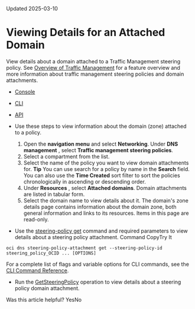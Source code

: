 Updated 2025-03-10
# Viewing Details for an Attached Domain
View details about a domain attached to a Traffic Management steering policy.
See [Overview of Traffic Management](https://docs.oracle.com/en-us/iaas/Content/TrafficManagement/Concepts/overview.htm#overview "Traffic Management helps you guide traffic to endpoints based on various conditions, including endpoint health and the geographic origins of DNS requests.") for a feature overview and more information about traffic management steering policies and domain attachments.
  * [Console](https://docs.oracle.com/en-us/iaas/Content/TrafficManagement/Tasks/tm-policy-attach-get.htm)
  * [CLI](https://docs.oracle.com/en-us/iaas/Content/TrafficManagement/Tasks/tm-policy-attach-get.htm)
  * [API](https://docs.oracle.com/en-us/iaas/Content/TrafficManagement/Tasks/tm-policy-attach-get.htm)


  * Use these steps to view information about the domain (zone) attached to a policy.
    1. Open the **navigation menu** and select **Networking**. Under **DNS management** , select **Traffic management steering policies**.
    2. Select a compartment from the list.
    3. Select the name of the policy you want to view domain attachments for.
**Tip** You can use search for a policy by name in the **Search** field. You can also use the **Time Created** sort filter to sort the policies chronologically in ascending or descending order.
    4. Under **Resources** , select **Attached domains**.
Domain attachments are listed in tabular form.
    5. Select the domain name to view details about it. 
The domain's zone details page contains information about the domain zone, both general information and links to its resources. Items in this page are read-only.
  * Use the [steering-policy get](https://docs.oracle.com/iaas/tools/oci-cli/latest/oci_cli_docs/cmdref/dns/steering-policy/get.html) command and required parameters to view details about a steering policy attachment.
Command
CopyTry It
```
oci dns steering-policy-attachment get --steering-policy-id steering_policy_OCID ... [OPTIONS]
```

For a complete list of flags and variable options for CLI commands, see the [CLI Command Reference](https://docs.oracle.com/iaas/tools/oci-cli/latest).
  * Run the [GetSteeringPolicy](https://docs.oracle.com/iaas/api/#/en/dns/latest/SteeringPolicy/GetSteeringPolicy) operation to view details about a steering policy domain attachment.


Was this article helpful?
YesNo


